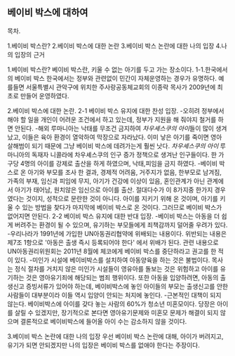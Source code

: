 ## 베이비 박스에 대하여

목차.

1.베이비 박스란?
2.베이비 박스에 대한 논란
3.베이비 박스 논란에 대한 나의 입장
4.나의 입장의 근거


1.베이비 박스란?
  베이비 박스란, 키울 수 없는 아기를 두고 가는 장소이다.
1-1.한국에서의 베이비 박스
  한국에서는 정부와 관련없이 민간이 자체운영하는 경우가 유명하다. 예를들면 서울특별시 관악구에 위치한 주사랑공동체교회의 이종락 목사가 2009년에 최초로 만들어 운영하였다.

2.베이비 박스에 대한 논란.
  2-1 베이비 박스 유지에 대한 찬성 입장.
    -오히려 정부에서 해야 할 일을 개인이 어려운 조건에서 하고 있는데, 정부가 지원을 해 줘야지 철거를 하면 안된다.
    -해외 루마니아는 낙태를 무조건 금지하여 *차우셰스쿠의 아이*들이 많이 생겨났고, 이들은 육아 환경이 열악하여 막장으로 자라났다. 이미 낳은 아기를 죽이면 영아 살해범이 되기
     때문에 그냥 베이비 박스에 데려가는게 훨씬 낫다.
     *차우셰스쿠의 아이* 루마니아의 독재자 니콜라에 차우셰스쿠의 인구 증가 정책으로 생겨난 인구들이다. 한 가구당 4명의 아이를 강제로 출산을 하게 하였으며, 낙태,피임을 금지 하였다.
    -베이비 박스로 온 아기와 부모를 조사 한 결과, 경제적 어려움, 거주지가 없음, 한부모로 남겨짐, 가족의 부재, 임신과 피임에 무지, 아기가 건강에 이상이 있음, 혼인관계가 아닌
     관계에서 아기가 태어남, 원치않은 임신으로 아이를 출산. 절대다수가 이 8가지중 한가지 경우였다는 것이지, 성적으로 문란한 것이 아니다. 아이를 지키기 위해 온 것이며,
     아기를 키울 수 있는 방법을 찾다가 마지막에 베이비 박스로 온 것이다. 그러므로 베이비 박스가 없어지면 안된다.
  2-2 베이비 박스 유지에 대한 반대 입장.
     -베이비 박스는 아동을 더 쉽게 버려주는 환경이 될 수 있으며, 유기하는 부모들에게 죄책감까지 덜어줄 우려가 있다.
     -우리나라가 1991년에 가입한  UN아동권리협약에 위배되는 내용이다.
      위반되는 내용은 제7조 1항으로 '아동은 출생 즉시 등록되어야 한다' 에서 위배가 된다. 관련 내용으로 UN아동권리위원회는  2011년 8월에 체코에게 베이비 박스를 중단하라고 권고를 한
      적이 있다.
     -미인가 시설에 베이비박스를 설치하여 아동양육을 하는 것은 불법이다.
      목사는 정식 절차를 거치지 않은 미인가 시설들이 영유아를 돌보는 것은 위험하고 아이를 유기하는 것은 영아유기죄에 해당되는 범죄 행위이다.
      또한 아동을 입양하려면, 아동의 출생신고 증빙서류가 있어야 하는데, 베이비박스에 놓인 아이들의 부모는 출생신고를 안한 사람들이 대부분이라
      이들 역시 입양이 안되는 처지에 놓인다.
     -근본적인 대책이 되지 않는다. 베이비박스에 아이를 갖다 놓는 사람의 60%가 청소년 미혼모이다. 당장은 아이를 살릴 수 있겠지만, 장기적으로 본다면
      영아유기문제와 미혼모 문제가 해결이 되지 않으며 결론적으로 베이비박스에 들어올 아이 수는 감소하지 않을 것이다.
      
3.베이비 박스 논란에 대한 나의 입장
    우선 베이비 박스 논란에 대해, 아이가 버려지고, 유기가 되면 안되겠지만 나의 입장은 베이비 박스를 없애야 한다는 주장이다.
    
    
    
      
